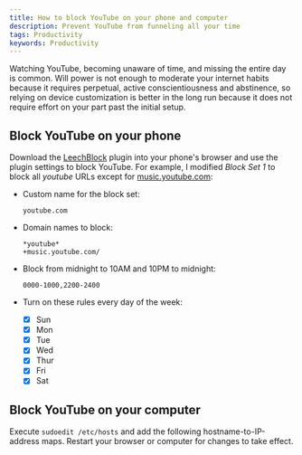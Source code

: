 ```yaml
---
title: How to block YouTube on your phone and computer
description: Prevent YouTube from funneling all your time
tags: Productivity
keywords: Productivity
---
```


Watching YouTube, becoming unaware of time, and missing the entire day is
common. Will power is not enough to moderate your internet habits because it
requires perpetual, active conscientiousness and abstinence, so relying on
device customization is better in the long run because it does not require
effort on your part past the initial setup.

## Block YouTube on your phone

Download the [LeechBlock](https://www.proginosko.com/leechblock/) plugin into
your phone's browser and use the plugin settings to block YouTube. For
example, I modified _Block Set 1_ to block all _youtube_ URLs except for
[music.youtube.com](https://music.youtube.com/):

- Custom name for the block set:
  ```
  youtube.com
  ```
- Domain names to block:
  ```
  *youtube*
  +music.youtube.com/
  ```
- Block from midnight to 10AM and 10PM to midnight:

  ```
  0000-1000,2200-2400
  ```

- Turn on these rules every day of the week:
  - [x] Sun
  - [x] Mon
  - [x] Tue
  - [x] Wed
  - [x] Thur
  - [x] Fri
  - [x] Sat

## Block YouTube on your computer

Execute `sudoedit /etc/hosts` and add the following hostname-to-IP-address
maps. Restart your browser or computer for changes to take effect.

<script src="https://gist.github.com/Luis-Licea/2322ab37e437698fdf3cfe0746dee1d7.js"></script>
